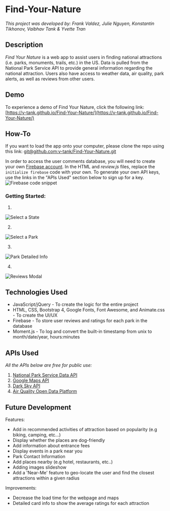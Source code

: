 # Find-Your-Nature
_This project was developed by: Frank Valdez, Julie Nguyen, Konstantin Tikhonov, Vaibhav Tank & Yvette Tran_


## Description ##

*Find Your Nature* is a web app to assist users in finding national attractions (i.e. parks, monuments, trails, etc.) in the US. Data is pulled from the National Park Service API to provide general information regarding the national attraction. Users also have access to weather data, air quality, park alerts, as well as reviews from other users.


## Demo ##

To experience a demo of Find Your Nature, click the following link: [https://v-tank.github.io/Find-Your-Nature/](https://v-tank.github.io/Find-Your-Nature/)


## How-To ## 

If you want to load the app onto your computer, please clone the repo using this link: [git@github.com:v-tank/Find-Your-Nature.git](git@github.com:v-tank/Find-Your-Nature.git)

In order to access the user comments database, you will need to create your own [Firebase account](https://firebase.google.com/). In the HTML and *review.js* files, replace the `initialize firebase` code with your own. To generate your own API keys, use the links in the "APIs Used" section below to sign up for a key.
![](https://github.com/v-tank/Find-Your-Nature/blob/readme/readme-images/firebase.jpg "Firebase code snippet")


### Getting Started: ###

1. 
![](https://github.com/v-tank/Find-Your-Nature/blob/readme/readme-images/Slide1.png "Select a State")

2. 
![](https://github.com/v-tank/Find-Your-Nature/blob/readme/readme-images/Slide2.png "Select a Park")

3. 
![](https://github.com/v-tank/Find-Your-Nature/blob/readme/readme-images/Slide3.png "Park Detailed Info")

4. 
![](https://github.com/v-tank/Find-Your-Nature/blob/readme/readme-images/Slide4.png "Reviews Modal")


## Technologies Used ##

* JavaScript/jQuery - To create the logic for the entire project
* HTML, CSS, Bootstrap 4, Google Fonts, Font Awesome, and Animate.css - To create the UI/UX
* Firebase - To store user reviews and ratings for each park in the database
* Moment.js - To log and convert the built-in timestamp from unix to month/date/year, hours:minutes 


## APIs Used ## 

_All the APIs below are free for public use:_
1. [National Park Service Data API](https://www.nps.gov/subjects/digital/nps-data-api.htm)
2. [Google Maps API](https://developers.google.com/maps/)
3. [Dark Sky API](https://darksky.net/dev)
4. [Air Quality Open Data Platform](http://aqicn.org/data-platform/token/#/)


## Future Development ##

Features:
* Add in recommended activities of attraction based on popularity (e.g biking, camping, etc…)
* Display whether the places are dog-friendly
* Add information about entrance fees
* Display events in a park near you
* Park Contact Information
* Add places nearby (e.g hotel, restaurants, etc..)
* Adding images slideshow
* Add a 'Near-Me' feature to geo-locate the user and find the closest attractions within a given radius

Improvements:
* Decrease the load time for the webpage and maps
* Detailed card info to show the average ratings for each attraction
